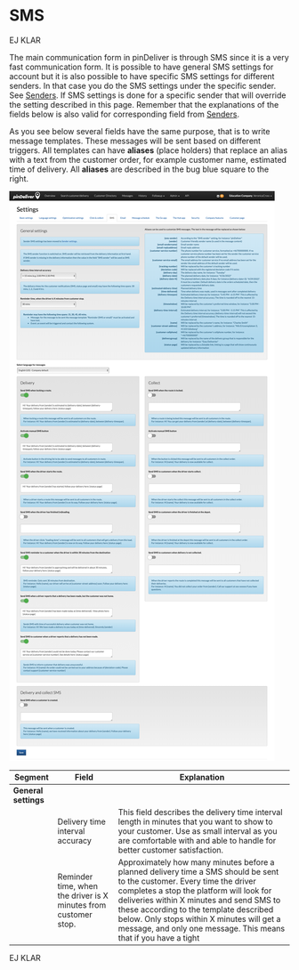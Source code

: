 # SMS


EJ KLAR



The main communication form in pinDeliver is through SMS since it is a very fast communication form. It is possible to have general SMS settings for account but it is also possible to have specific SMS settings for different senders. In that case you do the SMS settings under the specific sender. See [Senders](senders.md). If SMS settings is done for a specific sender that will override the setting described in this page. Remember that the explanations of the fields below is also valid for corresponding field from [Senders](senders.md).

As you see below several fields have the same purpose, that is to write message templates. These messages will be sent based on different triggers. All templates can have **aliases** (place holders) that replace an alias with a text from the customer order, for example customer name, estimated time of delivery. All **aliases** are described in the bug blue square to the right.

![Click & collect](/images/settings_sms.png)

|Segment|Field|Explanation|
|-----|----------|----------|
|**General settings**|||
||Delivery time interval accuracy|This field describes the delivery time interval length in minutes that you want to show to your customer. Use as small interval as you are comfortable with and able to handle for better customer satisfaction.|
||Reminder time, when the driver is X minutes from customer stop.|Approximately how many minutes before a planned delivery time a SMS should be sent to the customer. Every time the driver completes a stop the platform will look for deliveries within X minutes and send SMS to these according to the template described below. Only stops within X minutes will get a message, and only one message. This means that if you have a tight


EJ KLAR
